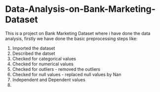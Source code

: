 # Data-Analysis-on-Bank-Marketing-Dataset

This is a project on Bank Marketing Dataset where i have done the data analysis, firstly we have done the basic preprocessing steps like:
1. Imported the dataset
2. Described the datset
3. Checked for categorical values
4. Checked for numerical values
5. Checked for outliers - removed the outliers
6. Checked for null values - replaced null values by Nan
7. Independent and Dependent values
8. 
